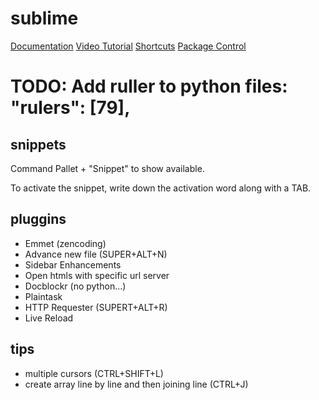 # sublime

[Documentation](http://www.sublimetext.com/docs/2/)
[Video Tutorial](https://code.tutsplus.com/courses/perfect-workflow-in-sublime-text-2)
[Shortcuts](http://docs.sublimetext.info/en/latest/reference/keyboard_shortcuts_win.html)
[Package Control](https://packagecontrol.io/)

# TODO: Add ruller to python files: 	"rulers": [79],


## snippets

Command Pallet + "Snippet" to show available.

To activate the snippet, write down the activation word along with a TAB.

## pluggins

* Emmet (zencoding)
* Advance new file (SUPER+ALT+N)
* Sidebar Enhancements
 * Open htmls with specific url server
* Docblockr (no python...)
* Plaintask
* HTTP Requester (SUPERT+ALT+R)
* Live Reload

## tips

* multiple cursors (CTRL+SHIFT+L)
* create array line by line and then joining line (CTRL+J)
 

